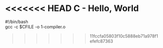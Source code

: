 <<<<<<< HEAD
C - Hello, World
=======
#!/bin/bash                                                                                                                             
gcc -c $CFILE -o 1-compiler.o
>>>>>>> 11fccfa05803f10c5888eb71a978f1efefc87363
